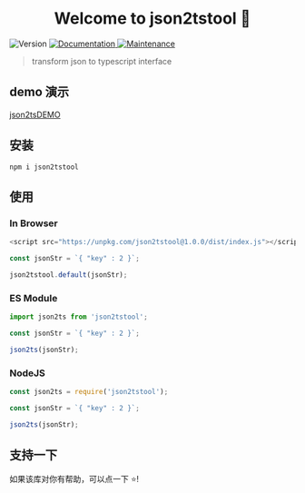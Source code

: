 <h1 align="center">Welcome to json2tstool 👋</h1>
<p>
  <img alt="Version" src="https://img.shields.io/badge/version-1.0.0-blue.svg?cacheSeconds=2592000" />
  <a href="https://github.com/CodeByZack/json2ts#readme" target="_blank">
    <img alt="Documentation" src="https://img.shields.io/badge/documentation-yes-brightgreen.svg" />
  </a>
  <a href="https://github.com/CodeByZack/json2ts/graphs/commit-activity" target="_blank">
    <img alt="Maintenance" src="https://img.shields.io/badge/Maintained%3F-yes-green.svg" />
  </a>
</p>

> transform json to typescript interface

## demo 演示

[json2tsDEMO](https://json2ts-plum.vercel.app/)

## 安装

```
npm i json2tstool

```

## 使用

### In Browser

```javascript
<script src="https://unpkg.com/json2tstool@1.0.0/dist/index.js"></script>

const jsonStr = `{ "key" : 2 }`;

json2tstool.default(jsonStr);

```

### ES Module

```javascript
import json2ts from 'json2tstool';

const jsonStr = `{ "key" : 2 }`;

json2ts(jsonStr);

```

### NodeJS

```javascript
const json2ts = require('json2tstool');

const jsonStr = `{ "key" : 2 }`;

json2ts(jsonStr);
```


## 支持一下

如果该库对你有帮助，可以点一下 ⭐️!



